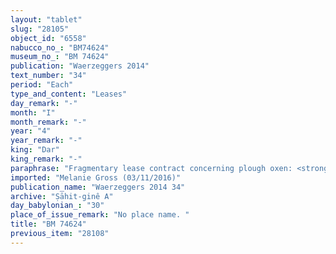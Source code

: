 ```yaml
---
layout: "tablet"
slug: "28105"
object_id: "6558"
nabucco_no_: "BM74624"
museum_no_: "BM 74624"
publication: "Waerzeggers 2014"
text_number: "34"
period: "Each"
type_and_content: "Leases"
day_remark: "-"
month: "I"
month_remark: "-"
year: "4"
year_remark: "-"
king: "Dar"
king_remark: "-"
paraphrase: "Fragmentary lease contract concerning plough oxen: <strong>A</strong> rents out for cultivation (<em>ana errē&scaron;ūti nadānu</em>) 4 plough oxen (<em>alpu &scaron;a epinni</em>) to <strong>B<sub>1</sub> </strong>and <strong>B<sub>2</sub></strong>. They guarantee for taking care (<em>suddudu</em>) and the guard (<em>maṣṣartu</em>) of the oxen. In case they do not work (<em>epē&scaron;u</em>) the land, they shall pay the same rate as their neighbours. For the period of 5 months the lessor will give 0;0.1.3 kor (9 l) of barley as a monthly ration (<em>kurummatu</em>) to the lessee <strong>B<sub>1</sub></strong>. 2 witnesses and the scribe. Each party has taken a copy.<br /> &nbsp;<br /> <strong>A </strong>= Marduk-rēmanni/Bēl-uballiṭ//Ṣāhit-gin&ecirc;; <strong>B<sub>1</sub> </strong>= L&acirc;b&acirc;&scaron;i/Bēl-ahhē-erība; <strong>B<sub>2</sub> </strong>= Gimillu/Ipria//Ṣāhit-gin&ecirc;; Scribe = Nab&ucirc;-ittannu/Nab&ucirc;-&scaron;umu-lī&scaron;ir//&Scaron;ang&ucirc;-I&scaron;tar-Bābili<br /> &nbsp;<br /> &nbsp;<br /> &nbsp;"
imported: "Melanie Gross (03/11/2016)"
publication_name: "Waerzeggers 2014 34"
archive: "Ṣāhit-ginê A"
day_babylonian_: "30"
place_of_issue_remark: "No place name. "
title: "BM 74624"
previous_item: "28108"
---
```

